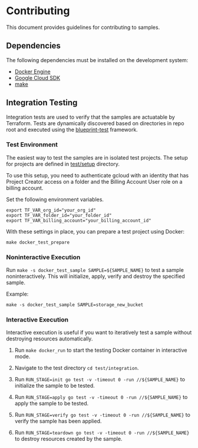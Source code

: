 # Contributing

This document provides guidelines for contributing to samples.

## Dependencies

The following dependencies must be installed on the development system:

- [Docker Engine][docker-engine]
- [Google Cloud SDK][google-cloud-sdk]
- [make]

## Integration Testing

Integration tests are used to verify that the samples are actuatable 
by Terraform. Tests are dynamically discovered based on directories in
repo root and executed using the [blueprint-test](https://pkg.go.dev/github.com/GoogleCloudPlatform/cloud-foundation-toolkit/infra/blueprint-test) framework.

### Test Environment

The easiest way to test the samples are in isolated test projects. The
setup for projects are defined in [test/setup](./test/setup/)
directory.

To use this setup, you need to authenticate gcloud with an identity that has
Project Creator access on a folder and the Billing Account User role on a billing account.

Set the following environment variables.
```
export TF_VAR_org_id="your_org_id"
export TF_VAR_folder_id="your_folder_id"
export TF_VAR_billing_account="your_billing_account_id"
```

With these settings in place, you can prepare a test project using Docker:

```
make docker_test_prepare
```

### Noninteractive Execution

Run `make -s docker_test_sample SAMPLE=${SAMPLE_NAME}` to test a sample
noninteractively. This will initialize, apply, verify and destroy the
specified sample.

Example:
```
make -s docker_test_sample SAMPLE=storage_new_bucket
```

### Interactive Execution

Interactive execution is useful if you want to iteratively test a sample
without destroying resources automatically.

1. Run `make docker_run` to start the testing Docker container in
   interactive mode.

1. Navigate to the test directory `cd test/integration`.

1. Run `RUN_STAGE=init go test -v -timeout 0 -run //${SAMPLE_NAME}` to initialize
    the sample to be tested.

1. Run `RUN_STAGE=apply go test -v -timeout 0 -run //${SAMPLE_NAME}` to apply
    the sample to be tested.

1. Run `RUN_STAGE=verify go test -v -timeout 0 -run //${SAMPLE_NAME}` to verify
    the sample has been applied.

1. Run `RUN_STAGE=teardown go test -v -timeout 0 -run //${SAMPLE_NAME}` to destroy
   resources created by the sample.

[docker-engine]: https://www.docker.com/products/docker-engine
[google-cloud-sdk]: https://cloud.google.com/sdk/install
[make]: https://en.wikipedia.org/wiki/Make_(software)
